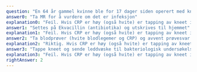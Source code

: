 ```yaml
---
question: "En 64 år gammel kvinne ble for 17 dager siden operert med kneprotese for artrose. Hun reinnlegges med økende smerter. Stingene ble tatt for 3 dager siden. Du finner et rødt område rundt arret distalt, noen få gule flekker i bandasjen, og hun klarer maksimalt 60° fleksjon i opererte kne. Hva er de riktige tiltakene?"
answer0: "Ta MR for å vurdere om det er infeksjon"
explanation0: "Feil. Hvis CRP er høy (også hvite) er tapping av kneet indisert og leddvæske kan sendes til dyrkning og resistensbestemmelse av mikrobe. Antibiotika er indisert hos pasienter med høy CRP, men startes først etter at leddvæske er tappet for mikrobiologisk undersøkelse. Tapping av kneet og antibiotika er ikke indisert hvis CRP er lav, da kan man se det an. Symptomene kan da være en reaksjon på suturfjerning med overfladisk inflammasjon. MR er en upålitelig undersøkelse m.h.p. tidlig postoperativ infeksjon."
answer1: "Settes på Ekvacillin (antibiotika) og utskrives til hjemmet"
explanation1: "Feil. Hvis CRP er høy (også hvite) er tapping av kneet indisert og leddvæske kan sendes til dyrkning og resistensbestemmelse av mikrobe. Antibiotika er indisert hos pasienter med høy CRP, men startes først etter at leddvæske er tappet for mikrobiologisk undersøkelse. Tapping av kneet og antibiotika er ikke indisert hvis CRP er lav, da kan man se det an. Symptomene kan da være en reaksjon på suturfjerning med overfladisk inflammasjon."
answer2: "Ta blodprøver (hvite blodlegemer og CRP) og avvent prøvesvar før videre tiltak"
explanation2: "Riktig. Hvis CRP er høy (også hvite) er tapping av kneet indisert og leddvæske kan sendes til dyrkning og resistensbestemmelse av mikrobe. Antibiotika er indisert hos pasienter med høy CRP, men startes først etter at leddvæske er tappet for mikrobiologisk undersøkelse. Tapping av kneet og antibiotika er ikke indisert hvis CRP er lav, da kan man se det an. Symptomene kan da være en reaksjon på suturfjerning med overfladisk inflammasjon."
answer3: "Tappe kneet og sende leddvæske til bakteriologisk undersøkelse"
explanation3: "Feil. Hvis CRP er høy (også hvite) er tapping av kneet indisert og leddvæske kan sendes til dyrkning og resistensbestemmelse av mikrobe. Antibiotika er indisert hos pasienter med høy CRP, men startes først etter at leddvæske er tappet for mikrobiologisk undersøkelse. Tapping av kneet og antibiotika er ikke indisert hvis CRP er lav, da kan man se det an. Symptomene kan da være en reaksjon på suturfjerning med overfladisk inflammasjon."
rightAnswer: 2
---
```

